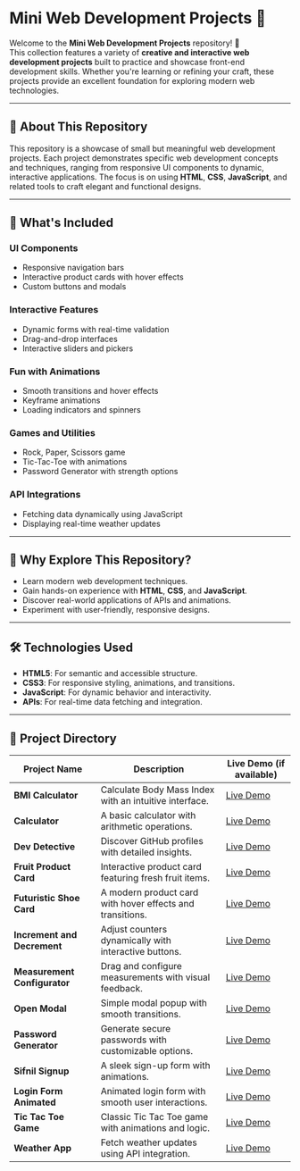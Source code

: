 # Mini Web Development Projects 🚀

Welcome to the **Mini Web Development Projects** repository! 🎉  
This collection features a variety of **creative and interactive web development projects** built to practice and showcase front-end development skills. Whether you're learning or refining your craft, these projects provide an excellent foundation for exploring modern web technologies.

---

## 🌟 **About This Repository**

This repository is a showcase of small but meaningful web development projects. Each project demonstrates specific web development concepts and techniques, ranging from responsive UI components to dynamic, interactive applications. The focus is on using **HTML**, **CSS**, **JavaScript**, and related tools to craft elegant and functional designs.

---

## 📌 **What's Included**

### **UI Components**  
- Responsive navigation bars  
- Interactive product cards with hover effects  
- Custom buttons and modals  

### **Interactive Features**  
- Dynamic forms with real-time validation  
- Drag-and-drop interfaces  
- Interactive sliders and pickers  

### **Fun with Animations**  
- Smooth transitions and hover effects  
- Keyframe animations  
- Loading indicators and spinners  

### **Games and Utilities**  
- Rock, Paper, Scissors game  
- Tic-Tac-Toe with animations  
- Password Generator with strength options  

### **API Integrations**  
- Fetching data dynamically using JavaScript  
- Displaying real-time weather updates  

---

## 🎯 **Why Explore This Repository?**

- Learn modern web development techniques.  
- Gain hands-on experience with **HTML**, **CSS**, and **JavaScript**.  
- Discover real-world applications of APIs and animations.  
- Experiment with user-friendly, responsive designs.  

---

## 🛠️ **Technologies Used**

- **HTML5**: For semantic and accessible structure.  
- **CSS3**: For responsive styling, animations, and transitions.  
- **JavaScript**: For dynamic behavior and interactivity.  
- **APIs**: For real-time data fetching and integration.  

---

## 📂 **Project Directory**

| Project Name              | Description                                              | Live Demo (if available) |
|---------------------------|----------------------------------------------------------|--------------------------|
| **BMI Calculator**        | Calculate Body Mass Index with an intuitive interface.   | [Live Demo](#)           |
| **Calculator**            | A basic calculator with arithmetic operations.           | [Live Demo](#)           |
| **Dev Detective**         | Discover GitHub profiles with detailed insights.         | [Live Demo](#)           |
| **Fruit Product Card**    | Interactive product card featuring fresh fruit items.    | [Live Demo](#)           |
| **Futuristic Shoe Card**  | A modern product card with hover effects and transitions.| [Live Demo](#)           |
| **Increment and Decrement** | Adjust counters dynamically with interactive buttons.  | [Live Demo](#)           |
| **Measurement Configurator** | Drag and configure measurements with visual feedback.| [Live Demo](#)           |
| **Open Modal**            | Simple modal popup with smooth transitions.              | [Live Demo](#)           |
| **Password Generator**    | Generate secure passwords with customizable options.     | [Live Demo](#)           |
| **Sifnil Signup**         | A sleek sign-up form with animations.                    | [Live Demo](#)           |
| **Login Form Animated**   | Animated login form with smooth user interactions.       | [Live Demo](#)           |
| **Tic Tac Toe Game**      | Classic Tic Tac Toe game with animations and logic.      | [Live Demo](#)           |
| **Weather App**           | Fetch weather updates using API integration.             | [Live Demo](#)           |

